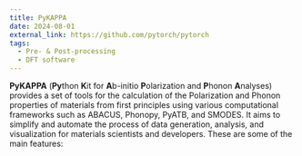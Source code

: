 ```yaml
---
title: PyKAPPA
date: 2024-08-01
external_link: https://github.com/pytorch/pytorch
tags:
  - Pre- & Post-processing
  - DFT software
---
```


**PyKAPPA** (**Py**thon **K**it for **A**b-initio **P**olarization and **P**honon **A**nalyses) provides a set of tools for the calculation of the Polarization and Phonon properties of materials from first principles using various computational frameworks such as ABACUS, Phonopy,
PyATB, and SMODES. It aims to simplify and automate the process of data generation, analysis, and visualization for materials scientists and developers. These are some of the main features:

<!--more-->
